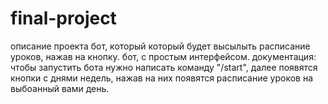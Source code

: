 # final-project
описание проекта
бот, который который будет высылыть расписание уроков, нажав на кнопку. бот, с простым интерфейсом.
документация: чтобы запустить бота нужно написать команду "/start", далее появятся кнопки с днями недель, нажав на них появятся расписание уроков на выбоанный вами день.